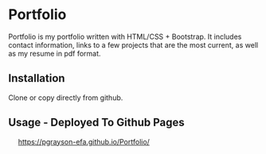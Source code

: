 # Portfolio
Portfolio is my portfolio written with HTML/CSS + Bootstrap. It includes contact information, links to a few projects that are the most current, as well as my resume in pdf format.

## Installation
Clone or copy directly from github.


## Usage - Deployed To Github Pages
&nbsp;&nbsp;&nbsp;&nbsp;&nbsp;https://pgrayson-efa.github.io/Portfolio/

